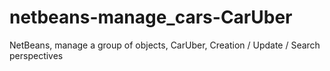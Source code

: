 # netbeans-manage_cars-CarUber
NetBeans, manage a group of objects, CarUber, Creation / Update / Search perspectives
